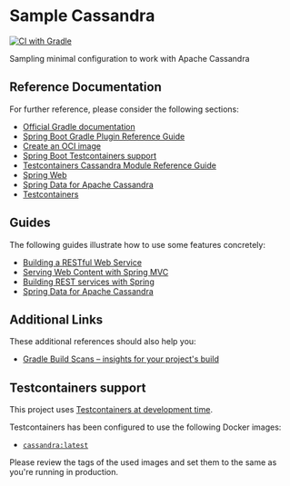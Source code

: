 # Sample Cassandra

[![CI with Gradle](https://github.com/sombriks/sample-cassandra/actions/workflows/gradle.yml/badge.svg)](https://github.com/sombriks/sample-cassandra/actions/workflows/gradle.yml)

Sampling minimal configuration to work with Apache Cassandra

## Reference Documentation

For further reference, please consider the following sections:

* [Official Gradle documentation](https://docs.gradle.org)
* [Spring Boot Gradle Plugin Reference Guide](https://docs.spring.io/spring-boot/docs/3.2.0/gradle-plugin/reference/html/)
* [Create an OCI image](https://docs.spring.io/spring-boot/docs/3.2.0/gradle-plugin/reference/html/#build-image)
* [Spring Boot Testcontainers support](https://docs.spring.io/spring-boot/docs/3.2.0/reference/html/features.html#features.testing.testcontainers)
* [Testcontainers Cassandra Module Reference Guide](https://java.testcontainers.org/modules/databases/cassandra/)
* [Spring Web](https://docs.spring.io/spring-boot/docs/3.2.0/reference/htmlsingle/index.html#web)
* [Spring Data for Apache Cassandra](https://docs.spring.io/spring-boot/docs/3.2.0/reference/htmlsingle/index.html#data.nosql.cassandra)
* [Testcontainers](https://java.testcontainers.org/)

## Guides

The following guides illustrate how to use some features concretely:

* [Building a RESTful Web Service](https://spring.io/guides/gs/rest-service/)
* [Serving Web Content with Spring MVC](https://spring.io/guides/gs/serving-web-content/)
* [Building REST services with Spring](https://spring.io/guides/tutorials/rest/)
* [Spring Data for Apache Cassandra](https://spring.io/guides/gs/accessing-data-cassandra/)

## Additional Links

These additional references should also help you:

* [Gradle Build Scans – insights for your project's build](https://scans.gradle.com#gradle)

## Testcontainers support

This project uses [Testcontainers at development time](https://docs.spring.io/spring-boot/docs/3.2.0/reference/html/features.html#features.testing.testcontainers.at-development-time).

Testcontainers has been configured to use the following Docker images:

* [`cassandra:latest`](https://hub.docker.com/_/cassandra)

Please review the tags of the used images and set them to the same as you're running in production.

